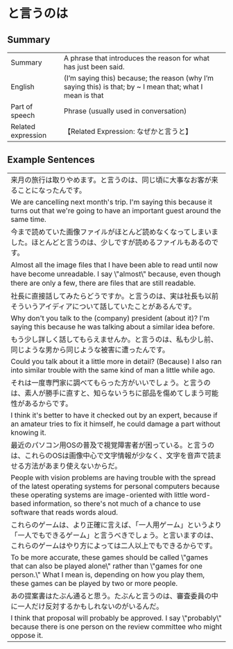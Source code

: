 # と言うのは

## Summary

<table><tr>   <td>Summary</td>   <td>A phrase that introduces the reason for what has just been said.</td></tr><tr>   <td>English</td>   <td>(I’m saying this) because; the reason (why I’m saying this) is that; by ~ I mean that; what I mean is that</td></tr><tr>   <td>Part of speech</td>   <td>Phrase (usually used in conversation)</td></tr><tr>   <td>Related expression</td>   <td>【Related Expression: なぜかと言うと】</td></tr></table>

## Example Sentences

<table><tr><td>来月の旅行は取りやめます。と言うのは、同じ頃に大事なお客が来ることになったんです。</td></tr><tr><td>We are cancelling next month's trip. I'm saying this because it turns out that we're going to have an important guest around the same time.</td></tr><tr><td>今まで読めていた画像ファイルがほとんど読めなくなってしまいました。ほとんどと言うのは、少しですが読めるファイルもあるのです。</td></tr><tr><td>Almost all the image ﬁles that I have been able to read until now have become unreadable. I say \"almost\" because, even though there are only a few, there are ﬁles that are still readable.</td></tr><tr><td>社長に直接話してみたらどうですか。と言うのは、実は社長も以前そういうアイディアについて話していたことがあるんです。</td></tr><tr><td>Why don't you talk to the (company) president (about it)? I'm saying this because he was talking about a similar idea before.</td></tr><tr><td>もう少し詳しく話してもらえませんか。と言うのは、私も少し前、同じような男から同じような被害に遭ったんです。</td></tr><tr><td>Could you talk about it a little more in detail? (Because) I also ran into similar trouble with the same kind of man a little while ago.</td></tr><tr><td>それは一度専門家に調べてもらった方がいいでしょう。と言うのは、素人が勝手に直すと、知らないうちに部品を傷めてしまう可能性があるからです。</td></tr><tr><td>I think it's better to have it checked out by an expert, because if an amateur tries to fix it himself, he could damage a part without knowing it.</td></tr><tr><td>最近のパソコン用OSの普及で視覚障害者が困っている。と言うのは、これらのOSは画像中心で文字情報が少なく、文字を音声で読ませる方法があまり使えないからだ。</td></tr><tr><td>People with vision problems are having trouble with the spread of the latest operating systems for personal computers because these operating systems are image-oriented with little word-based information, so there's not much of a chance to use software that reads words aloud.</td></tr><tr><td>これらのゲームは、より正確に言えば、「一人用ゲーム」というより「一人でもできるゲーム」と言うべきでしょう。と言いますのは、これらのゲームはやり方によっては二人以上でもできるからです。</td></tr><tr><td>To be more accurate, these games should be called \"games that can also be played alone\" rather than \"games for one person.\" What I mean is, depending on how you play them, these games can be played by two or more people.</td></tr><tr><td>あの提案書はたぶん通ると思う。たぶんと言うのは、審査委員の中に一人だけ反対するかもしれないのがいるんだ。</td></tr><tr><td>I think that proposal will probably be approved. I say \"probably\" because there is one person on the review committee who might oppose it.</td></tr></table>

